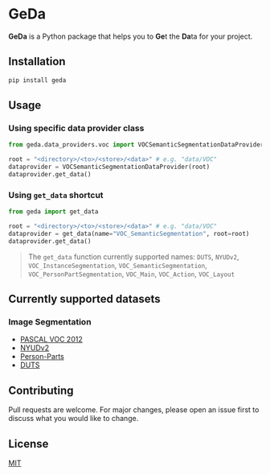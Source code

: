 # GeDa

**GeDa** is a Python package that helps you to **Ge**t the **Da**ta for your project.

## Installation

```bash
pip install geda
```

## Usage

### Using specific data provider class

```python
from geda.data_providers.voc import VOCSemanticSegmentationDataProvider

root = "<directory>/<to>/<store>/<data>" # e.g. "data/VOC"
dataprovider = VOCSemanticSegmentationDataProvider(root)
dataprovider.get_data()
```

### Using `get_data` shortcut

```python
from geda import get_data

root = "<directory>/<to>/<store>/<data>" # e.g. "data/VOC"
dataprovider = get_data(name="VOC_SemanticSegmentation", root=root)
dataprovider.get_data()
```

> The `get_data` function currently supported names:
> `DUTS`, `NYUDv2`, `VOC_InstanceSegmentation`, `VOC_SemanticSegmentation`, `VOC_PersonPartSegmentation`, `VOC_Main`, `VOC_Action`, `VOC_Layout`


## Currently supported datasets

### Image Segmentation

* [PASCAL VOC 2012](http://host.robots.ox.ac.uk/pascal/VOC)
* [NYUDv2](https://cs.nyu.edu/~silberman/projects/indoor_scene_seg_sup.html)
* [Person-Parts](http://liangchiehchen.com/projects/DeepLab.html)
* [DUTS](http://saliencydetection.net/duts/)


## Contributing

Pull requests are welcome. For major changes, please open an issue first
to discuss what you would like to change.


## License

[MIT](https://choosealicense.com/licenses/mit/)